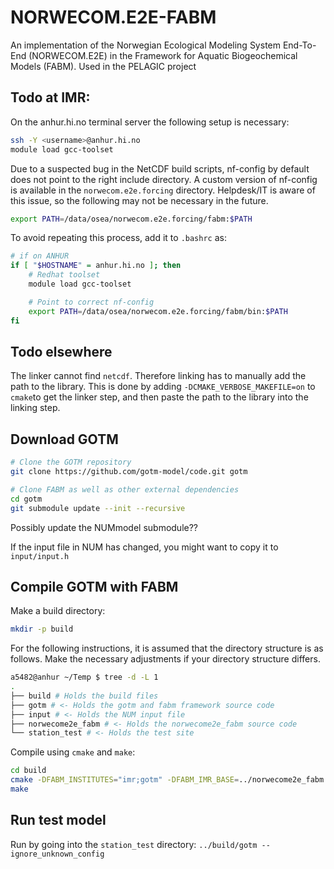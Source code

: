 # NORWECOM.E2E-FABM

An implementation of the Norwegian Ecological Modeling System End-To-End (NORWECOM.E2E) in the Framework for Aquatic Biogeochemical Models (FABM). Used in the PELAGIC project

## Todo at IMR:
On the anhur.hi.no terminal server the following setup is necessary:

```bash
ssh -Y <username>@anhur.hi.no
module load gcc-toolset
```

Due to a suspected bug in the NetCDF build scripts, nf-config by default does not point to the right include directory. A custom version of nf-config is available in the `norwecom.e2e.forcing` directory. Helpdesk/IT is aware of this issue, so the following may not be necessary in the future.

```bash
export PATH=/data/osea/norwecom.e2e.forcing/fabm:$PATH
```

To avoid repeating this process,  add it to `.bashrc` as:
```bash
# if on ANHUR
if [ "$HOSTNAME" = anhur.hi.no ]; then
    # Redhat toolset
    module load gcc-toolset

    # Point to correct nf-config
    export PATH=/data/osea/norwecom.e2e.forcing/fabm/bin:$PATH
fi
```

## Todo elsewhere
The linker cannot find `netcdf`. Therefore linking has to manually add the path to the library. 
This is done by adding `-DCMAKE_VERBOSE_MAKEFILE=on` to `cmake`to get the linker step, and then paste the path to the library into the linking step.

## Download GOTM

```bash
# Clone the GOTM repository
git clone https://github.com/gotm-model/code.git gotm

# Clone FABM as well as other external dependencies
cd gotm
git submodule update --init --recursive
```

Possibly update the NUMmodel submodule??

If the input file in NUM has changed, you might want to copy it to `input/input.h`

## Compile GOTM with FABM

Make a build directory:
```bash
mkdir -p build
```

For the following instructions, it is assumed that the directory structure is as follows. Make the necessary adjustments if your directory structure differs.

```bash
a5482@anhur ~/Temp $ tree -d -L 1
.
├── build # Holds the build files
├── gotm # <- Holds the gotm and fabm framework source code
├── input # <- Holds the NUM input file
├── norwecome2e_fabm # <- Holds the norwecome2e_fabm source code
└── station_test # <- Holds the test site
```

Compile using `cmake` and `make`:

```bash
cd build
cmake -DFABM_INSTITUTES="imr;gotm" -DFABM_IMR_BASE=../norwecome2e_fabm ../gotm
make
```

## Run test model

Run by going into the `station_test` directory:
`../build/gotm --ignore_unknown_config`


